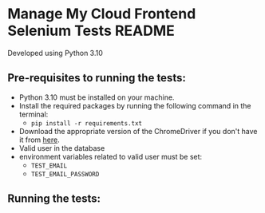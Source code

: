 # Manage My Cloud Frontend Selenium Tests README

Developed using Python 3.10

## Pre-requisites to running the tests:

- Python 3.10 must be installed on your machine.
- Install the required packages by running the following command in the terminal:
  - `pip install -r requirements.txt`
- Download the appropriate version of the ChromeDriver if you don't have it from [here](https://sites.google.com/chromium.org/driver/).
- Valid user in the database
- environment variables related to valid user must be set:
  - `TEST_EMAIL`
  - `TEST_EMAIL_PASSWORD`

## Running the tests:
